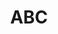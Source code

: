 ---
title: "ABC"
description: "Lorem ipsum dolor sit amet, consetetur sadipscing elitr, sed diam nonumy eirmod tempor invidunt ut labore et dolore magna aliquyam erat"
time_posted: "02/25/2021 at 14:20"
image: "assets/images/testimage.png"
find_out_more: 
---